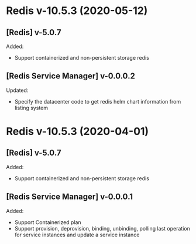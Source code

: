 # Redis v-10.5.3 (2020-05-12)

## [Redis] v-5.0.7

Added:

- Support containerized and non-persistent storage redis

## [Redis Service Manager] v-0.0.0.2

Updated:

- Specify the datacenter code to get redis helm chart information from listing system

# Redis v-10.5.3 (2020-04-01)

## [Redis] v-5.0.7

Added:

- Support containerized and non-persistent storage redis

## [Redis Service Manager] v-0.0.0.1

Added:

- Support Containerized plan
- Support provision, deprovision, binding, unbinding, polling last operation for service instances and update a service instance